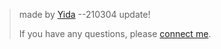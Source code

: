 > made by [Yida](https://github.com/DF-Master) --210304 update!
>
> If you have any questions, please [connect me](http://yidajiang.top/2021/02/15/about/).


